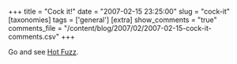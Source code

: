 +++
title = "Cock it!"
date = "2007-02-15 23:25:00"
slug = "cock-it"
[taxonomies]
tags = ['general']
[extra]
show_comments = "true"
comments_file = "/content/blog/2007/02/2007-02-15-cock-it-comments.csv"
+++

Go and see [Hot Fuzz](http://www.imdb.com/title/tt0425112/).
